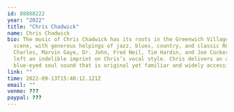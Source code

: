 ```yaml
---
id: 88888222
year: "2022"
title: "Chris Chadwick"
name: Chris Chadwick
bio: The music of Chris Chadwick has its roots in the Greenwich Village folk
  scene, with generous helpings of jazz, blues, country, and classic R&B. Ray
  Charles, Marvin Gaye, Dr. John, Fred Neil, Tim Hardin, and Joe Cocker have all
  left an indelible imprint on Chris’s vocal style. Chris delivers an acoustic
  blue-eyed soul sound that is original yet familiar and widely accessible.
link: ""
time: 2022-09-13T15:40:12.121Z
email: ""
venmo: ???
paypal: ???
---
```

